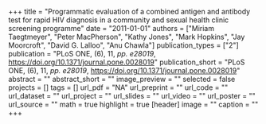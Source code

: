 +++
title = "Programmatic evaluation of a combined antigen and antibody test for rapid HIV diagnosis in a community and sexual health clinic screening programme"
date = "2011-01-01"
authors = ["Miriam Taegtmeyer", "Peter MacPherson", "Kathy Jones", "Mark Hopkins", "Jay Moorcroft", "David G. Lalloo", "Anu Chawla"]
publication_types = ["2"]
publication = "PLoS ONE, (6), 11, _pp. e28019_, https://doi.org/10.1371/journal.pone.0028019"
publication_short = "PLoS ONE, (6), 11, _pp. e28019_, https://doi.org/10.1371/journal.pone.0028019"
abstract = ""
abstract_short = ""
image_preview = ""
selected = false
projects = []
tags = []
url_pdf = "NA"
url_preprint = ""
url_code = ""
url_dataset = ""
url_project = ""
url_slides = ""
url_video = ""
url_poster = ""
url_source = ""
math = true
highlight = true
[header]
image = ""
caption = ""
+++
